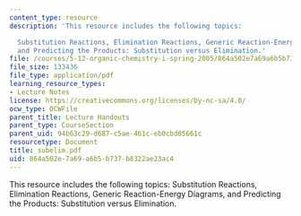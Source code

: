 ```yaml
---
content_type: resource
description: 'This resource includes the following topics:

  Substitution Reactions, Elimination Reactions, Generic Reaction-Energy Diagrams,
  and Predicting the Products: Substitution versus Elimination.'
file: /courses/5-12-organic-chemistry-i-spring-2005/864a502e7a69a6b5b737b8322ae23ac4_subelim.pdf
file_size: 133436
file_type: application/pdf
learning_resource_types:
- Lecture Notes
license: https://creativecommons.org/licenses/by-nc-sa/4.0/
ocw_type: OCWFile
parent_title: Lecture Handouts
parent_type: CourseSection
parent_uid: 94b63c29-d687-c5ae-461c-eb0cbd05661c
resourcetype: Document
title: subelim.pdf
uid: 864a502e-7a69-a6b5-b737-b8322ae23ac4
---
```

This resource includes the following topics:
Substitution Reactions, Elimination Reactions, Generic Reaction-Energy Diagrams, and Predicting the Products: Substitution versus Elimination.